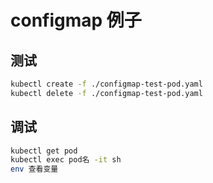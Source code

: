 # configmap 例子

## 测试

```bash
kubectl create -f ./configmap-test-pod.yaml
kubectl delete -f ./configmap-test-pod.yaml
```

## 调试

```bash
kubectl get pod
kubectl exec pod名 -it sh
env 查看变量
```
